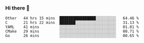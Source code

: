 ### Hi there 👋

<!--
**WShiBin/WShiBin** is a ✨ _special_ ✨ repository because its `README.md` (this file) appears on your GitHub profile.

Here are some ideas to get you started:

- 🔭 I’m currently working on ...
- 🌱 I’m currently learning ...
- 👯 I’m looking to collaborate on ...
- 🤔 I’m looking for help with ...
- 💬 Ask me about ...
- 📫 How to reach me: ...
- 😄 Pronouns: ...
- ⚡ Fun fact: ...
-->

<!--START_SECTION:waka-->
```text
Other   44 hrs 15 mins  ████████████████░░░░░░░░░   64.46 % 
C       21 hrs 22 mins  ███████░░░░░░░░░░░░░░░░░░   31.13 % 
YAML    41 mins         ░░░░░░░░░░░░░░░░░░░░░░░░░   01.01 % 
CMake   29 mins         ░░░░░░░░░░░░░░░░░░░░░░░░░   00.71 % 
Go      26 mins         ░░░░░░░░░░░░░░░░░░░░░░░░░   00.65 %
```
<!--END_SECTION:waka-->
